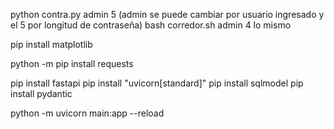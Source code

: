 python contra.py admin 5 (admin se puede cambiar por usuario ingresado y el 5 por longitud de contraseña)
bash corredor.sh admin 4 lo mismo

pip install matplotlib

python -m pip install requests

pip install fastapi
pip install "uvicorn[standard]"
pip install sqlmodel
pip install pydantic

python -m uvicorn main:app --reload
